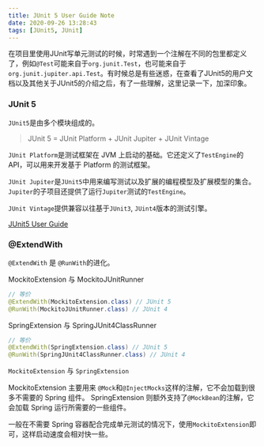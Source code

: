 ```yaml
---
title: JUnit 5 User Guide Note
date: 2020-09-26 13:28:43
tags: [JUnit5, JUnit]
---
```


在项目里使用JUnit写单元测试的时候，时常遇到一个注解在不同的包里都定义了，例如`@Test`可能来自于`org.junit.Test`，也可能来自于`org.junit.jupiter.api.Test`。有时候总是有些迷惑，在查看了JUnit5的用户文档以及其他关于JUnit5的介绍之后，有了一些理解，这里记录一下，加深印象。

<!--more-->

### JUnit 5

`JUnit5`是由多个模块组成的。
> JUnit 5 = JUnit Platform + JUnit Jupiter + JUnit Vintage

`JUnit Platform`是测试框架在 JVM 上启动的基础。它还定义了`TestEngine`的API，可以用来开发基于 Platform 的测试框架。

`JUnit Jupiter`是`JUnit5`中用来编写测试以及扩展的编程模型及扩展模型的集合。`Jupiter`的子项目还提供了运行`Jupiter`测试的`TestEngine`。

`JUnit Vintage`提供兼容以往基于`JUnit3`, `JUint4`版本的测试引擎。

[JUnit5 User Guide](https://junit.org/junit5/docs/current/user-guide/)

### @ExtendWith

`@ExtendWith` 是 `@RunWith`的进化。

MockitoExtension 与 MockitoJUnitRunner
```JAVA
// 等价
@ExtendWith(MockitoExtension.class) // JUnit 5
@RunWith(MockitoJUnitRunner.class) // JUnit 4
```

SpringExtension 与 SpringJUnit4ClassRunner
```JAVA
// 等价
@ExtendWith(SpringExtension.class) // JUnit 5
@RunWith(SpringJUnit4ClassRunner.class) // JUnit 4
```

`MockitoExtension` 与 `SpringExtension`

 MockitoExtension 主要用来 `@Mock`和`@InjectMocks`这样的注解，它不会加载到很多不需要的 Spring 组件。 SpringExtension 则额外支持了`@MockBean`的注解，它会加载 Spring 运行所需要的一些组件。

一般在不需要 Spring 容器配合完成单元测试的情况下，使用`MockitoExtension`即可，这样启动速度会相对快一些。